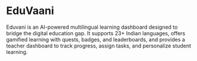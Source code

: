 # EduVaani
Eduvani is an AI-powered multilingual learning dashboard designed to bridge the digital education gap. It supports 23+ Indian languages, offers gamified learning with quests, badges, and leaderboards, and provides a teacher dashboard to track progress, assign tasks, and personalize student learning.
